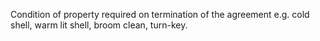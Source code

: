 ﻿Condition of property required on termination of the agreement e.g. cold shell, warm lit shell, broom clean, turn-key.

